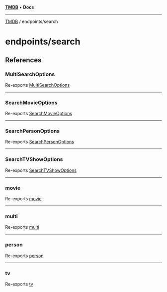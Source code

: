 [**TMDB**](../../README.md) • **Docs**

***

[TMDB](../../README.md) / endpoints/search

# endpoints/search

## References

### MultiSearchOptions

Re-exports [MultiSearchOptions](multi/type-aliases/MultiSearchOptions.md)

***

### SearchMovieOptions

Re-exports [SearchMovieOptions](movie/type-aliases/SearchMovieOptions.md)

***

### SearchPersonOptions

Re-exports [SearchPersonOptions](person/type-aliases/SearchPersonOptions.md)

***

### SearchTVShowOptions

Re-exports [SearchTVShowOptions](tv/type-aliases/SearchTVShowOptions.md)

***

### movie

Re-exports [movie](movie/functions/movie.md)

***

### multi

Re-exports [multi](multi/functions/multi.md)

***

### person

Re-exports [person](person/functions/person.md)

***

### tv

Re-exports [tv](tv/functions/tv.md)
